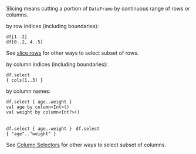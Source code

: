 <?xml version='1.0' encoding='UTF-8'?><topic xsi:noNamespaceSchemaLocation="https://resources.jetbrains.com/stardust/topic.v2.xsd" meta-keywords="" xmlns:xsi="http://www.w3.org/2001/XMLSchema-instance" id="slicing" title="Slicing" _md-based="true"> <p _o="26" _o-sc="2,0" _o-l="2" _o-e="3,0" _o-tl="-1" _o-s="2,0" _o-cl="0" id="b16c22f0">Slicing means cutting a portion of <code _o="61" _o-sc="2,36" _o-l="2" _o-e="2,46" _o-tl="-1" _o-s="2,35" _o-cl="35" id="ad3918ee">DataFrame</code> by continuous range of rows or columns.</p>

<chapter _o="181" _o-sc="6,3" _o-l="6" _o-e="6,13" _o-tl="-1" _o-s="6,0" _o-cl="0" id="slice-rows" title="Slice rows">
<p _o="196" _o-sc="8,0" _o-l="8" _o-e="9,0" _o-tl="-1" _o-s="8,0" _o-cl="0" id="4c9e4832">by row indices (including boundaries):</p>

<code _o="272" _o-sc="13,0" _o-l="12" _o-e="15,3" _o-tl="-1" _o-s="12,0" style="block" _o-cl="0" id="fbf80a18" lang="kotlin">df[1..2]
df[0..2, 4..5]
</code>

<p _o="324" _o-sc="19,0" _o-l="19" _o-e="20,0" _o-tl="-1" _o-s="19,0" _o-cl="0" id="89361089">See <a _o="328" _o-sc="19,5" LinkStatus="UNKNOWN" _o-l="19" _o-e="19,30" _o-tl="-1" _o-s="19,4" href="sliceRows.md" _o-cl="4" id="516a64ce">slice rows</a> for other ways to select subset of rows.</p>
</chapter><chapter _o="397" _o-sc="21,3" _o-l="21" _o-e="21,16" _o-tl="-1" _o-s="21,0" _o-cl="0" id="slice-columns" title="Slice columns">
<p _o="415" _o-sc="23,0" _o-l="23" _o-e="24,0" _o-tl="-1" _o-s="23,0" _o-cl="0" id="dfc0df7b">by column indices (including boundaries):</p>

<code _o="491" _o-sc="28,0" _o-l="27" _o-e="29,3" _o-tl="-1" _o-s="27,0" style="block" _o-cl="0" id="ec62c502" lang="kotlin">df.select { cols(1..3) }
</code>

<p _o="544" _o-sc="33,0" _o-l="33" _o-e="34,0" _o-tl="-1" _o-s="33,0" _o-cl="0" id="1fcd47c3">by column names:</p>

<tabs id="bab3138c">
<tab id="99d867f1" title="Properties">
<code _o="620" _o-sc="40,0" _o-l="39" _o-e="41,3" _o-tl="-1" _o-s="39,0" style="block" _o-cl="0" id="1a321c9f" lang="kotlin">df.select { age..weight }
</code>
</tab>
<tab _o="661" _o-sc="43,6" _o-l="43" _o-e="45,0" _o-tl="5" _o-s="43,0" _o-cl="0" id="83aca866" title="Accessors">
<code _o="693" _o-sc="47,0" _o-l="46" _o-e="51,3" _o-tl="31" _o-s="46,0" style="block" _o-cl="0" id="e2631256" lang="kotlin">val age by column&lt;Int>()
val weight by column&lt;Int?>()

df.select { age..weight }
</code>
</tab>
<tab _o="789" _o-sc="53,6" _o-l="53" _o-e="55,0" _o-tl="5" _o-s="53,0" _o-cl="0" id="21754282" title="Strings">
<code _o="819" _o-sc="57,0" _o-l="56" _o-e="58,3" _o-tl="-1" _o-s="56,0" style="block" _o-cl="0" id="61f8c3c" lang="kotlin">df.select { "age".."weight" }
</code>
</tab></tabs>

<p _o="891" _o-sc="63,0" _o-l="63" _o-e="64,0" _o-tl="-1" _o-s="63,0" _o-cl="0" id="7b4b3de">See <a _o="895" _o-sc="63,5" LinkStatus="UNKNOWN" _o-l="63" _o-e="63,42" _o-tl="-1" _o-s="63,4" href="ColumnSelectors.md" _o-cl="4" id="988882ed">Column Selectors</a> for other ways to select subset of columns.</p>
</chapter></topic>